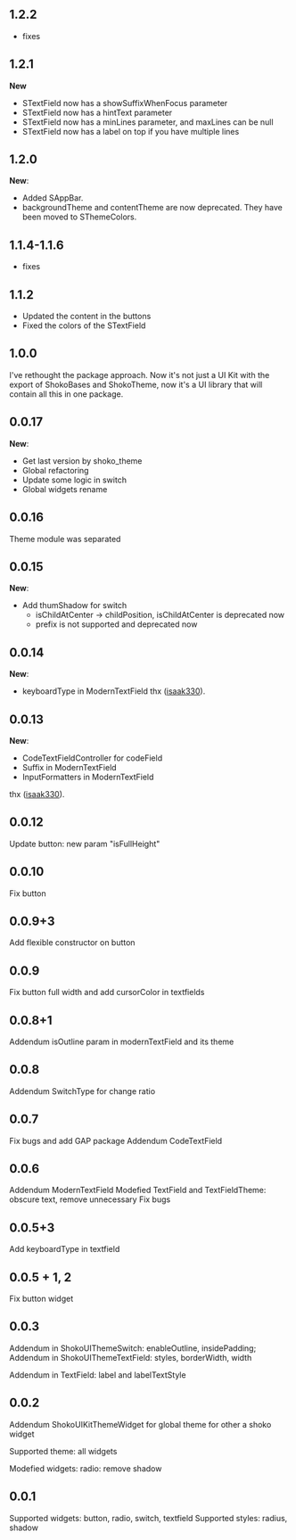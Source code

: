 ## 1.2.2
- fixes
## 1.2.1
**New**
- STextField now has a showSuffixWhenFocus parameter
- STextField now has a hintText parameter
- STextField now has a minLines parameter, and maxLines can be null
- STextField now has a label on top if you have multiple lines
## 1.2.0
**New**:
- Added SAppBar.
- backgroundTheme and contentTheme are now deprecated. They have been moved to SThemeColors.
## 1.1.4-1.1.6
- fixes
## 1.1.2
- Updated the content in the buttons
- Fixed the colors of the STextField

## 1.0.0
I've rethought the package approach.
Now it's not just a UI Kit with the export of ShokoBases and ShokoTheme, now it's a UI library that will contain all this in one package.

## 0.0.17
**New**:
- Get last version by shoko_theme
- Global refactoring
- Update some logic in switch
- Global widgets rename 
## 0.0.16
Theme module was separated
## 0.0.15
**New**:
- Add thumShadow for switch
    - isChildAtCenter -> childPosition, isChildAtCenter is deprecated now
    - prefix is not supported and deprecated now
## 0.0.14
**New**:
- keyboardType in ModernTextField
thx ([isaak330](https://github.com/isaak330)).
## 0.0.13
**New**:
- CodeTextFieldController for codeField
- Suffix in ModernTextField
- InputFormatters in ModernTextField

thx ([isaak330](https://github.com/isaak330)).
## 0.0.12
Update button: new param "isFullHeight"
## 0.0.10
Fix button
## 0.0.9+3
Add flexible constructor on button
## 0.0.9
Fix button full width and add cursorColor in textfields
## 0.0.8+1
Addendum isOutline param in modernTextField and its theme
## 0.0.8
Addendum SwitchType for change ratio
## 0.0.7
Fix bugs and add GAP package
Addendum CodeTextField
## 0.0.6
Addendum ModernTextField
Modefied TextField and TextFieldTheme: obscure text, remove unnecessary
Fix bugs
## 0.0.5+3
Add keyboardType in textfield
## 0.0.5 + 1, 2
Fix button widget

## 0.0.3
Addendum in ShokoUIThemeSwitch: enableOutline, insidePadding;
Addendum in ShokoUIThemeTextField: styles, borderWidth, width

Addendum in TextField: label and labelTextStyle

## 0.0.2

Addendum ShokoUIKitThemeWidget for global theme for other a shoko widget

Supported theme: all widgets

Modefied widgets:
    radio: remove shadow

## 0.0.1

Supported widgets: button, radio, switch, textfield
Supported styles: radius, shadow
